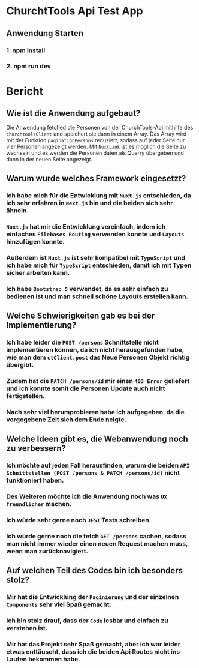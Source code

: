 # ChurchtTools Api Test App

## Anwendung Starten
### 1. npm install
### 2. npm run dev


# Bericht
## Wie ist die Anwendung aufgebaut?
Die Anwendung fetched die Personen von der ChurchTools-Api mithilfe des `churchtoolsClient` und speichert sie dann in einem Array.
Das Array wird mit der Funktion `paginationPersons` reduziert, sodass auf jeder Seite nur vier Personen angezeigt werden.
Mit `NuxtLink` ist es möglich die Seite zu wechseln und es werden die Personen daten als Querry übergeben und dann in der neuen Seite angezeigt.

## Warum wurde welches Framework eingesetzt?
### Ich habe mich für die Entwicklung mit `Nuxt.js` entschieden, da ich sehr erfahren in `Next.js` bin und die beiden sich sehr ähneln.
### `Nuxt.js` hat mir die Entwicklung vereinfach, indem ich einfaches `Filebases Routing` verwenden konnte und `Layouts` hinzufügen konnte.
### Außerdem ist `Nuxt.js` ist sehr kompatibel mit `TypeScript` und ich habe mich für `TypeScript` entschieden, damit ich mit Typen sicher arbeiten kann.
### Ich habe `Bootstrap 5` verwendet, da es sehr einfach zu bedienen ist und man schnell schöne Layouts erstellen kann.

## Welche Schwierigkeiten gab es bei der Implementierung?
### Ich habe leider die `POST /persons` Schnittstelle nicht implementieren können, da ich nicht herausgefunden habe, wie man dem `ctClient.post` das Neue Personen Objekt richtig übergibt.
### Zudem hat die `PATCH /persons/id` mir einen `403 Error` geliefert und ich konnte somit die Personen Update auch nicht fertigstellen.
### Nach sehr viel herumprobieren habe ich aufgegeben, da die vorgegebene Zeit sich dem Ende neigte.

## Welche Ideen gibt es, die Webanwendung noch zu verbessern?
### Ich möchte auf jeden Fall herausfinden, warum die beiden `API Schnittstellen (POST /persons & PATCH /persons/id)` nicht funktioniert haben.
### Des Weiteren möchte ich die Anwendung noch was `UX freundlicher` machen.
### Ich würde sehr gerne noch `JEST` Tests schreiben.
### Ich würde gerne noch die fetch `GET /persons` cachen, sodass man nicht immer wieder einen neuen Request machen muss, wenn man zurücknavigiert.

## Auf welchen Teil des Codes bin ich besonders stolz?
### Mir hat die Entwicklung der `Paginierung` und der einzelnen `Components` sehr viel Spaß gemacht.
### Ich bin stolz drauf, dass der `Code` lesbar und einfach zu verstehen ist.
### Mir hat das Projekt sehr Spaß gemacht, aber ich war leider etwas enttäuscht, dass ich die beiden Api Routes nicht ins Laufen bekommen habe.
